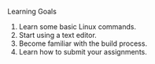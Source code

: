 Learning Goals
1.	Learn some basic Linux commands.
2.	Start using a text editor.
3.	Become familiar with the build process.
4.	Learn how to submit your assignments.

